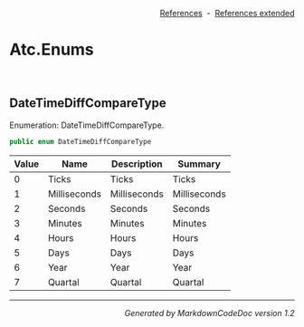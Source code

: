 <div style='text-align: right'>

[References](Index.md)&nbsp;&nbsp;-&nbsp;&nbsp;[References extended](IndexExtended.md)
</div>

# Atc.Enums

<br />


## DateTimeDiffCompareType
Enumeration: DateTimeDiffCompareType.


```csharp
public enum DateTimeDiffCompareType
```


| Value | Name | Description | Summary | 
| --- | --- | --- | --- | 
| 0 | Ticks | Ticks | Ticks | 
| 1 | Milliseconds | Milliseconds | Milliseconds | 
| 2 | Seconds | Seconds | Seconds | 
| 3 | Minutes | Minutes | Minutes | 
| 4 | Hours | Hours | Hours | 
| 5 | Days | Days | Days | 
| 6 | Year | Year | Year | 
| 7 | Quartal | Quartal | Quartal | 


<hr /><div style='text-align: right'><i>Generated by MarkdownCodeDoc version 1.2</i></div>
